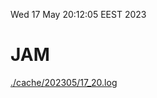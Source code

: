 Wed 17 May 20:12:05 EEST 2023
# JAM
<a href='./cache/202305/17_20.log'>./cache/202305/17_20.log</a>
